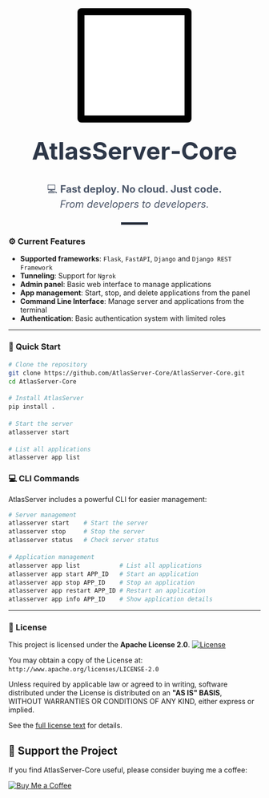 <!-- Hero Section -->
<div align="center">

  <!-- Logo -->
  <div align="center" style="background-color: #000; padding: 1em; display: inline-block; border-radius: 8px;">
     <img
       src="app/static/svg/atlas.svg"
       alt="AtlasServer Logo"
       width="200"
       style="display: block;"
     />
   </div>


  <!-- Main Title -->
  <h1 style="margin-top: 0.5em; font-size: 3rem; color: #2d3748;">
    AtlasServer‑Core
  </h1>

  <!-- Tagline -->
  <p style="font-size: 1.25rem; color: #4a5568; line-height: 1.5;">
    💻 <strong>Fast deploy. No cloud. Just code.</strong><br />
    <em>From developers to developers.</em>
  </p>

  <!-- Divider -->
  <hr style="width: 50px; border: 2px solid #2d3748; margin: 1.5em auto;" />

</div>


### ⚙️ Current Features

- **Supported frameworks**: `Flask`, `FastAPI`, `Django` and `Django REST Framework`
- **Tunneling**: Support for `Ngrok`
- **Admin panel**: Basic web interface to manage applications
- **App management**: Start, stop, and delete applications from the panel
- **Command Line Interface**: Manage server and applications from the terminal
- **Authentication**: Basic authentication system with limited roles

---

### 🚀 Quick Start

```bash
# Clone the repository
git clone https://github.com/AtlasServer-Core/AtlasServer-Core.git
cd AtlasServer-Core

# Install AtlasServer
pip install .

# Start the server
atlasserver start

# List all applications
atlasserver app list
```

### 💻 CLI Commands

AtlasServer includes a powerful CLI for easier management:

```bash
# Server management
atlasserver start    # Start the server
atlasserver stop     # Stop the server
atlasserver status   # Check server status

# Application management
atlasserver app list           # List all applications
atlasserver app start APP_ID   # Start an application
atlasserver app stop APP_ID    # Stop an application
atlasserver app restart APP_ID # Restart an application
atlasserver app info APP_ID    # Show application details
```

---

### 📄 License

This project is licensed under the **Apache License 2.0**. 
[![License](https://img.shields.io/badge/License-Apache_2.0-blue.svg)](https://www.apache.org/licenses/LICENSE-2.0)

You may obtain a copy of the License at:  
`http://www.apache.org/licenses/LICENSE-2.0`

Unless required by applicable law or agreed to in writing, software  
distributed under the License is distributed on an **"AS IS" BASIS**,  
WITHOUT WARRANTIES OR CONDITIONS OF ANY KIND, either express or implied. 

See the [full license text](LICENSE) for details. 

## 💖 Support the Project

If you find AtlasServer-Core useful, please consider buying me a coffee:

[![Buy Me a Coffee](https://img.shields.io/badge/Buy%20Me%20a%20Coffee-ffdd00?style=for-the-badge&logo=buy-me-a-coffee&logoColor=black)](https://buymeacoffee.com/atlasserver)
